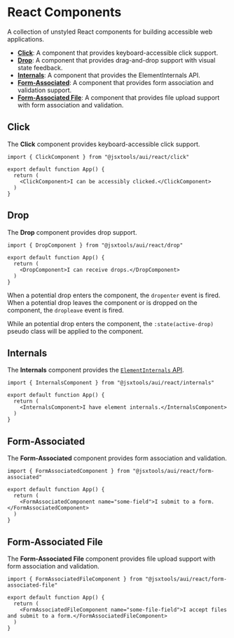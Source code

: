 # React Components

A collection of unstyled React components for building accessible web applications.

- **[Click](#click)**: A component that provides keyboard-accessible click support.
- **[Drop](#drop)**: A component that provides drag-and-drop support with visual state feedback.
- **[Internals](#internals)**: A component that provides the ElementInternals API.
- **[Form-Associated](#form-associated)**: A component that provides form association and validation support.
- **[Form-Associated File](#form-associated-file)**: A component that provides file upload support with form association and validation.

## Click

The **Click** component provides keyboard-accessible click support.

```tsx
import { ClickComponent } from "@jsxtools/aui/react/click"

export default function App() {
  return (
    <ClickComponent>I can be accessibly clicked.</ClickComponent>
  )
}
```

## Drop

The **Drop** component provides drop support.

```tsx
import { DropComponent } from "@jsxtools/aui/react/drop"

export default function App() {
  return (
    <DropComponent>I can receive drops.</DropComponent>
  )
}
```

When a potential drop enters the component, the `dropenter` event is fired. When a potential drop leaves the component or is dropped on the component, the `dropleave` event is fired.

While an potential drop enters the component, the `:state(active-drop)` pseudo class will be applied to the component.

## Internals

The **Internals** component provides the [`ElementInternals` API](https://developer.mozilla.org/en-US/docs/Web/API/ElementInternals).

```tsx
import { InternalsComponent } from "@jsxtools/aui/react/internals"

export default function App() {
  return (
    <InternalsComponent>I have element internals.</InternalsComponent>
  )
}
```

## Form-Associated

The **Form-Associated** component provides form association and validation.

```tsx
import { FormAssociatedComponent } from "@jsxtools/aui/react/form-associated"

export default function App() {
  return (
    <FormAssociatedComponent name="some-field">I submit to a form.</FormAssociatedComponent>
  )
}
```

## Form-Associated File

The **Form-Associated File** component provides file upload support with form association and validation.

```tsx
import { FormAssociatedFileComponent } from "@jsxtools/aui/react/form-associated-file"

export default function App() {
  return (
    <FormAssociatedFileComponent name="some-file-field">I accept files and submit to a form.</FormAssociatedFileComponent>
  )
}
```
